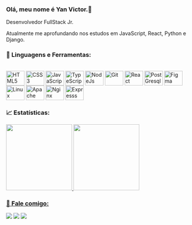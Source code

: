 ### Olá, meu nome é Yan Victor.👋

 Desenvolvedor FullStack Jr.

 Atualmente me aprofundando nos estudos em JavaScript, React, Python e Django.
          
### 🔧 Linguagens e Ferramentas:
<div style="display: inline_block"><br>
  <img align="center" alt="HTML5" height="40" width="50" src="https://cdn.jsdelivr.net/gh/devicons/devicon/icons/html5/html5-original.svg" />     
  <img align="center" alt="CSS3" height="40" width="50" src="https://cdn.jsdelivr.net/gh/devicons/devicon/icons/css3/css3-original.svg" />
  <img align="center" alt="JavaScript" height="40" width="50" src="https://cdn.jsdelivr.net/gh/devicons/devicon/icons/javascript/javascript-original.svg" />
  <img  align="center" alt="TypeScript" height="40" width="50" src="https://cdn.jsdelivr.net/gh/devicons/devicon/icons/typescript/typescript-original.svg" />
  <img align="center" alt="NodeJs" height="40" width="50" src="https://cdn.jsdelivr.net/gh/devicons/devicon/icons/nodejs/nodejs-original.svg" />
  <img align="center" alt="Git" height="40" width="50" src="https://cdn.jsdelivr.net/gh/devicons/devicon/icons/git/git-original.svg" />
  <img align="center" alt="React" height="40" width="50"  src="https://cdn.jsdelivr.net/gh/devicons/devicon/icons/react/react-original.svg" /> 
  <img align="center" alt="PostGresql" height="40" width="50"  src="https://cdn.jsdelivr.net/gh/devicons/devicon/icons/postgresql/postgresql-original.svg" />
  <img align="center" alt="Figma" height="40" width="50" src="https://cdn.jsdelivr.net/gh/devicons/devicon/icons/figma/figma-original.svg" />
  <img align="center" alt="Linux" height="40" width="50" src="https://cdn.jsdelivr.net/gh/devicons/devicon/icons/linux/linux-original.svg" />
  <img align="center" alt="Apache" height="40" width="50" src="https://cdn.jsdelivr.net/gh/devicons/devicon/icons/apache/apache-line-wordmark.svg" />
  <img align="center" alt="Nginx" height="40" width="50" src="https://cdn.jsdelivr.net/gh/devicons/devicon/icons/nginx/nginx-original.svg" />
  <img align="center" alt="Expresss" height="40" width="50" src="https://cdn.jsdelivr.net/gh/devicons/devicon/icons/express/express-original-wordmark.svg" />
</div>

### 📈 Estatísticas:
<div>
<a href="https://github.com/YanVictorSN">
<img height="180em" src="https://github-readme-stats.vercel.app/api/top-langs/?username=YanVictorSN&layout=compact&langs_count=7&theme=dracula"/>
<img height="180em" src="https://github-readme-stats.vercel.app/api?username=YanVictorSN&show_icons=true&theme=dracula&include_all_commits=true&count_private=true"/>
</div>

### 💬 Fale comigo:
<div>
<a href="https://instagram.com/yanvictorsn" target="_blank"><img src="https://img.shields.io/badge/-Instagram-%23E4405F?style=for-the-badge&logo=instagram&logoColor=white" target="_blank"></a>
<a href = "mailto:contato@yanvictorsn"><img src="https://img.shields.io/badge/Gmail-D14836?style=for-the-badge&logo=gmail&logoColor=white" target="_blank"></a>
<a href="https://www.linkedin.com/in/YanVictorSN" target="_blank"><img src="https://img.shields.io/badge/-LinkedIn-%230077B5?style=for-the-badge&logo=linkedin&logoColor=white" target="_blank"></a>   
</div>
